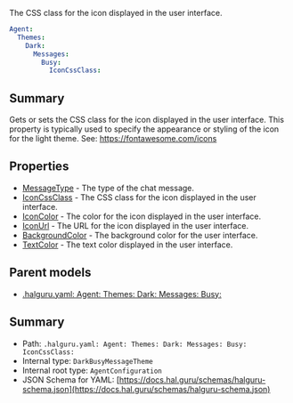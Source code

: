 <!--
title: IconCssClass
description: The CSS class for the icon displayed in the user interface.
version: 1.39.0
generated: true
date: 2025-04-24
node: This file is generated by the command-line program: `halguru manual -c -m`
-->


The CSS class for the icon displayed in the user interface.

```yaml
Agent:
  Themes:
    Dark:
      Messages:
        Busy:
          IconCssClass:
```

## Summary

Gets or sets the CSS class for the icon displayed in the user interface. This property is typically used to specify the appearance or styling of the icon for the light theme. See: https://fontawesome.com/icons

## Properties

* [MessageType]((halguru)-agent-themes-dark-messages-busy-messagetype.md) - The type of the chat message.
* [IconCssClass]((halguru)-agent-themes-dark-messages-busy-iconcssclass.md) - The CSS class for the icon displayed in the user interface.
* [IconColor]((halguru)-agent-themes-dark-messages-busy-iconcolor.md) - The color for the icon displayed in the user interface.
* [IconUrl]((halguru)-agent-themes-dark-messages-busy-iconurl.md) - The URL for the icon displayed in the user interface.
* [BackgroundColor]((halguru)-agent-themes-dark-messages-busy-backgroundcolor.md) - The background color for the user interface.
* [TextColor]((halguru)-agent-themes-dark-messages-busy-textcolor.md) - The text color displayed in the user interface.

## Parent models

* [.halguru.yaml: Agent: Themes: Dark: Messages: Busy:]((halguru)-agent-themes-dark-messages-busy.md)
## Summary

* Path: `.halguru.yaml: Agent: Themes: Dark: Messages: Busy: IconCssClass:`
* Internal type: `DarkBusyMessageTheme`
* Internal root type: `AgentConfiguration`
* JSON Schema for YAML: [https://docs.hal.guru/schemas/halguru-schema.json](https://docs.hal.guru/schemas/halguru-schema.json)
